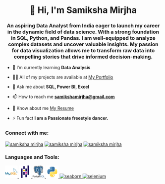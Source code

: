 <h1 align="center">👋 Hi, 
  I'm Samiksha Mirjha</h1>
<h3 align="center">An aspiring Data Analyst from India eager to launch my career in the dynamic field of data science. With a strong foundation in SQL, Python, and Pandas. I am well-equipped to analyze complex datasets and uncover valuable insights. My passion for data visualization allows me to transform raw data into compelling stories that drive informed decision-making.</h3>

- 🌱 I’m currently learning **Data Analysis**

- 👨‍💻 All of my projects are available at [My Portfolio](https://sites.google.com/view/samiksha-mirjha-portfolio/home)

- 💬 Ask me about **SQL, Power BI, Excel**

- 📫 How to reach me **samikshamirjha@gmail.com**

- 📄 Know about me [My Resume](https://resume-builder-test-new.masaischool.com/resume/public?resumeId=667416db42e58acbb849a27a)

- ⚡ Fun fact **I am a Passionate freestyle dancer.**

<h3 align="left">Connect with me:</h3>
<p align="left">
<a href="https://www.linkedin.com/in/samiksha-mirjha/" target="blank"><img align="center" src="https://raw.githubusercontent.com/rahuldkjain/github-profile-readme-generator/master/src/images/icons/Social/linked-in-alt.svg" alt="samiksha mirjha" height="30" width="40" /></a>
<a href="https://www.hackerrank.com/profile/samikshamirjha" target="blank"><img align="center" src="https://raw.githubusercontent.com/rahuldkjain/github-profile-readme-generator/master/src/images/icons/Social/hackerrank.svg" alt="samiksha mirjha" height="30" width="40" /></a>
<a href="https://www.instagram.com/samikshamirjha/?igsh=NjI4Z2N4Nm42eGVw" target="blank"><img align="center" src="https://raw.githubusercontent.com/rahuldkjain/github-profile-readme-generator/master/src/images/icons/Social/instagram.svg" alt="samiksha mirjha" height="30" width="40" /></a>  
</p>

<h3 align="left">Languages and Tools:</h3>
<p align="left"> <a href="https://www.mysql.com/" target="_blank" rel="noreferrer"> <img src="https://raw.githubusercontent.com/devicons/devicon/master/icons/mysql/mysql-original-wordmark.svg" alt="mysql" width="40" height="40"/> </a> <a href="https://pandas.pydata.org/" target="_blank" rel="noreferrer"> <img src="https://raw.githubusercontent.com/devicons/devicon/2ae2a900d2f041da66e950e4d48052658d850630/icons/pandas/pandas-original.svg" alt="pandas" width="40" height="40"/> </a> <a href="https://www.postgresql.org" target="_blank" rel="noreferrer"> <img src="https://raw.githubusercontent.com/devicons/devicon/master/icons/postgresql/postgresql-original-wordmark.svg" alt="postgresql" width="40" height="40"/> </a> <a href="https://www.python.org" target="_blank" rel="noreferrer"> <img src="https://raw.githubusercontent.com/devicons/devicon/master/icons/python/python-original.svg" alt="python" width="40" height="40"/> </a> <a href="https://seaborn.pydata.org/" target="_blank" rel="noreferrer"> <img src="https://seaborn.pydata.org/_images/logo-mark-lightbg.svg" alt="seaborn" width="40" height="40"/> </a> <a href="https://www.selenium.dev" target="_blank" rel="noreferrer"> <img src="https://raw.githubusercontent.com/detain/svg-logos/780f25886640cef088af994181646db2f6b1a3f8/svg/selenium-logo.svg" alt="selenium" width="40" height="40"/> </a> </p>
